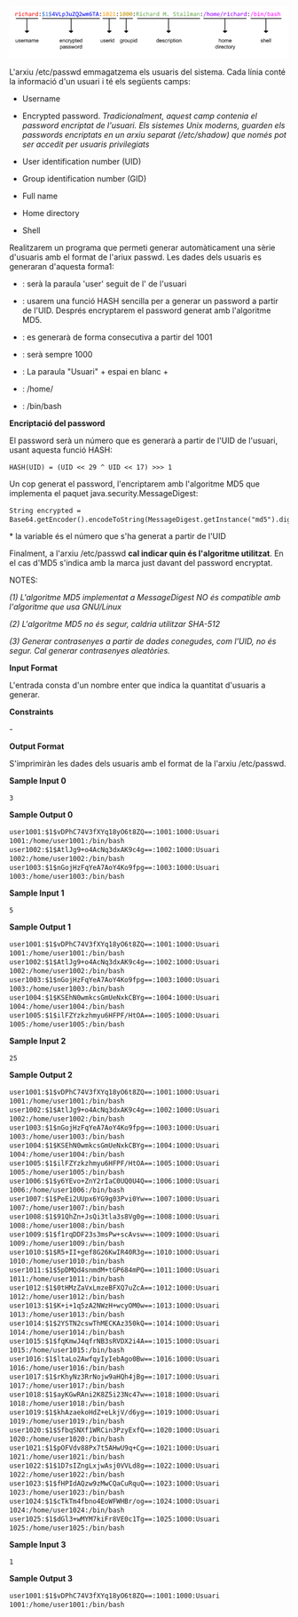 ![image](1571914537-1def2cb3c0-Untitleddrawing1.png)

L'arxiu /etc/passwd emmagatzema els usuaris del sistema. Cada línia
conté la informació d'un usuari i té els següents camps:

  - Username

  - Encrypted password. *Tradicionalment, aquest camp contenia el
    password encriptat de l'usuari. Els sistemes Unix moderns, guarden
    els passwords encriptats en un arxiu separat (/etc/shadow) que només
    pot ser accedit per usuaris privilegiats*

  - User identification number (UID)

  - Group identification number (GID)

  - Full name

  - Home directory

  - Shell

Realitzarem un programa que permeti generar automàticament una sèrie
d'usuaris amb el format de l'ariux passwd. Les dades dels usuaris es
generaran d'aquesta forma1:

  - : serà la paraula 'user' seguit de l' de l'usuari

  -  : usarem una funció HASH sencilla per a generar un password a
    partir de l'UID. Després encryptarem el password generat amb
    l'algoritme MD5.

  - : es generarà de forma consecutiva a partir del 1001

  - : serà sempre 1000

  - : La paraula "Usuari" + espai en blanc + 

  - : /home/

  - : /bin/bash

**Encriptació del password**

El password serà un número que es generarà a partir de l'UID de
l'usuari, usant aquesta funció HASH:

    HASH(UID) = (UID << 29 ^ UID << 17) >>> 1

Un cop generat el password, l'encriptarem amb l'algoritme MD5 que
implementa el paquet java.security.MessageDigest:

    String encrypted = Base64.getEncoder().encodeToString(MessageDigest.getInstance("md5").digest((String.valueOf(password)).getBytes()));

\* la variable  és el número que s'ha generat a partir de l'UID

Finalment, a l'arxiu /etc/passwd **cal indicar quin és l'algoritme
utilitzat**. En el cas d'MD5 s'indica amb la marca  just davant del
password encryptat.

NOTES:

*(1) L'algoritme MD5 implementat a MessageDigest NO és compatible amb
l'algoritme que usa GNU/Linux*

*(2) L'algoritme MD5 no és segur, caldria utilitzar SHA-512*

*(3) Generar contrasenyes a partir de dades conegudes, com l'UID, no és
segur. Cal generar contrasenyes aleatòries.*

**Input Format**

L'entrada consta d'un nombre enter que indica la quantitat d'usuaris a
generar.

**Constraints**

\-

**Output Format**

S'imprimiràn les dades dels usuaris amb el format de la l'arxiu
/etc/passwd.

**Sample Input 0**

``` 
3
```

**Sample Output 0**

    user1001:$1$vDPhC74V3fXYq18yO6t8ZQ==:1001:1000:Usuari 1001:/home/user1001:/bin/bash
    user1002:$1$AtlJg9+o4AcNq3dxAK9c4g==:1002:1000:Usuari 1002:/home/user1002:/bin/bash
    user1003:$1$nGojHzFqYeA7AoY4Ko9fpg==:1003:1000:Usuari 1003:/home/user1003:/bin/bash

**Sample Input 1**

``` 
5
```

**Sample Output 1**

    user1001:$1$vDPhC74V3fXYq18yO6t8ZQ==:1001:1000:Usuari 1001:/home/user1001:/bin/bash
    user1002:$1$AtlJg9+o4AcNq3dxAK9c4g==:1002:1000:Usuari 1002:/home/user1002:/bin/bash
    user1003:$1$nGojHzFqYeA7AoY4Ko9fpg==:1003:1000:Usuari 1003:/home/user1003:/bin/bash
    user1004:$1$KSEhN0wmkcsGmUeNxkCBYg==:1004:1000:Usuari 1004:/home/user1004:/bin/bash
    user1005:$1$ilFZYzkzhmyu6HFPF/HtOA==:1005:1000:Usuari 1005:/home/user1005:/bin/bash

**Sample Input 2**

``` 
25
```

**Sample Output 2**

    user1001:$1$vDPhC74V3fXYq18yO6t8ZQ==:1001:1000:Usuari 1001:/home/user1001:/bin/bash
    user1002:$1$AtlJg9+o4AcNq3dxAK9c4g==:1002:1000:Usuari 1002:/home/user1002:/bin/bash
    user1003:$1$nGojHzFqYeA7AoY4Ko9fpg==:1003:1000:Usuari 1003:/home/user1003:/bin/bash
    user1004:$1$KSEhN0wmkcsGmUeNxkCBYg==:1004:1000:Usuari 1004:/home/user1004:/bin/bash
    user1005:$1$ilFZYzkzhmyu6HFPF/HtOA==:1005:1000:Usuari 1005:/home/user1005:/bin/bash
    user1006:$1$y6YEvo+ZnY2rIaC0UQ0U4Q==:1006:1000:Usuari 1006:/home/user1006:/bin/bash
    user1007:$1$PeEi2UUpx6YG9g03Pvi0Yw==:1007:1000:Usuari 1007:/home/user1007:/bin/bash
    user1008:$1$91QhZn+JsQi3tla3s8Vg0g==:1008:1000:Usuari 1008:/home/user1008:/bin/bash
    user1009:$1$f1rqDDF23s3msPw+scAvsw==:1009:1000:Usuari 1009:/home/user1009:/bin/bash
    user1010:$1$R5+II+gef8G26KwIR40R3g==:1010:1000:Usuari 1010:/home/user1010:/bin/bash
    user1011:$1$5pDMQd4snmdM+tGP684mPQ==:1011:1000:Usuari 1011:/home/user1011:/bin/bash
    user1012:$1$0tHMzZaVxLmzeBFXQ7uZcA==:1012:1000:Usuari 1012:/home/user1012:/bin/bash
    user1013:$1$K+i+1q5zA2NWzH+wcyOM0w==:1013:1000:Usuari 1013:/home/user1013:/bin/bash
    user1014:$1$2YSTN2cswThMECKAz350kQ==:1014:1000:Usuari 1014:/home/user1014:/bin/bash
    user1015:$1$fqKmwJ4qfrNB3sRVDX2i4A==:1015:1000:Usuari 1015:/home/user1015:/bin/bash
    user1016:$1$ltaLo2AwfqyIyIebAgo0Bw==:1016:1000:Usuari 1016:/home/user1016:/bin/bash
    user1017:$1$rKhyNz3RrNojw9aHQh4jBg==:1017:1000:Usuari 1017:/home/user1017:/bin/bash
    user1018:$1$ayKGwRAni2K8Z5i23Nc47w==:1018:1000:Usuari 1018:/home/user1018:/bin/bash
    user1019:$1$khAzaekoHdZ+eLkjV/d6yg==:1019:1000:Usuari 1019:/home/user1019:/bin/bash
    user1020:$1$SfbqSNXf1WRCin3PzyExfQ==:1020:1000:Usuari 1020:/home/user1020:/bin/bash
    user1021:$1$pOFVdv88Px7t5AHwU9q+Cg==:1021:1000:Usuari 1021:/home/user1021:/bin/bash
    user1022:$1$1D7sIZngLxjwAsj0VVLd8g==:1022:1000:Usuari 1022:/home/user1022:/bin/bash
    user1023:$1$fHPIdAQzw9zMwCQaCuRquQ==:1023:1000:Usuari 1023:/home/user1023:/bin/bash
    user1024:$1$cTkTm4fbno4EoWFWHBr/og==:1024:1000:Usuari 1024:/home/user1024:/bin/bash
    user1025:$1$dGl3+wMYM7kiFr8VE0c1Tg==:1025:1000:Usuari 1025:/home/user1025:/bin/bash

**Sample Input 3**

``` 
1
```

**Sample Output 3**

    user1001:$1$vDPhC74V3fXYq18yO6t8ZQ==:1001:1000:Usuari 1001:/home/user1001:/bin/bash
